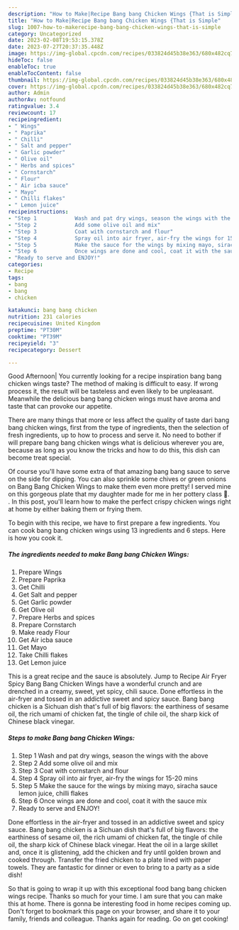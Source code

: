 ```yaml
---
description: "How to Make|Recipe Bang bang Chicken Wings {That is Simple"
title: "How to Make|Recipe Bang bang Chicken Wings {That is Simple"
slug: 1007-how-to-makerecipe-bang-bang-chicken-wings-that-is-simple
category: Uncategorized
date: 2023-02-08T19:53:15.378Z
date: 2023-07-27T20:37:35.448Z
image: https://img-global.cpcdn.com/recipes/033824d45b38e363/680x482cq70/bang-bang-chicken-wings-recipe-main-photo.jpg
hideToc: false
enableToc: true
enableTocContent: false
thumbnail: https://img-global.cpcdn.com/recipes/033824d45b38e363/680x482cq70/bang-bang-chicken-wings-recipe-main-photo.jpg
cover: https://img-global.cpcdn.com/recipes/033824d45b38e363/680x482cq70/bang-bang-chicken-wings-recipe-main-photo.jpg
author: Admin
authorAv: notfound
ratingvalue: 3.4
reviewcount: 17
recipeingredient:
- " Wings"
- " Paprika"
- " Chilli"
- " Salt and pepper"
- " Garlic powder"
- " Olive oil"
- " Herbs and spices"
- " Cornstarch"
- " Flour"
- " Air icba sauce"
- " Mayo"
- " Chilli flakes"
- " Lemon juice"
recipeinstructions:
- "Step 1            Wash and pat dry wings, season the wings with the above"
- "Step 2            Add some olive oil and mix"
- "Step 3            Coat with cornstarch and flour"
- "Step 4            Spray oil into air fryer, air-fry the wings for 15-20 mins"
- "Step 5            Make the sauce for the wings by mixing mayo, siracha sauce lemon juice, chilli flakes"
- "Step 6            Once wings are done and cool, coat it with the sauce mix"
- "Ready to serve and ENJOY!"
categories:
- Recipe
tags:
- bang
- bang
- chicken

katakunci: bang bang chicken 
nutrition: 231 calories
recipecuisine: United Kingdom
preptime: "PT30M"
cooktime: "PT39M"
recipeyield: "3"
recipecategory: Dessert

---
```



Good Afternoon| You currently looking for a recipe inspiration bang bang chicken wings taste? The method of making is difficult to easy. If wrong process it, the result will be tasteless and even likely to be unpleasant. Meanwhile the delicious bang bang chicken wings must have aroma and taste that can provoke our appetite.






There are many things that more or less affect the quality of taste dari bang bang chicken wings, first from the type of ingredients, then the selection of fresh ingredients, up to how to process and serve it. No need to bother if will prepare bang bang chicken wings what is delicious wherever you are, because as long as you know the tricks and how to do this, this dish can become treat  special.


Of course you&#39;ll have some extra of that amazing bang bang sauce to serve on the side for dipping. You can also sprinkle some chives or green onions on Bang Bang Chicken Wings to make them even more pretty! I served mine on this gorgeous plate that my daughter made for me in her pottery class 🙂. . In this post, you&#39;ll learn how to make the perfect crispy chicken wings right at home by either baking them or frying them.


To begin with this recipe, we have to first prepare a few ingredients. You can cook bang bang chicken wings using 13 ingredients and 6 steps. Here is how you cook it.

<!--inarticleads1-->

##### The ingredients needed to make Bang bang Chicken Wings:

1. Prepare  Wings
1. Prepare  Paprika
1. Get  Chilli
1. Get  Salt and pepper
1. Get  Garlic powder
1. Get  Olive oil
1. Prepare  Herbs and spices
1. Prepare  Cornstarch
1. Make ready  Flour
1. Get  Air icba sauce
1. Get  Mayo
1. Take  Chilli flakes
1. Get  Lemon juice


This is a great recipe and the sauce is absolutely. Jump to Recipe Air Fryer Spicy Bang Bang Chicken Wings have a wonderful crunch and are drenched in a creamy, sweet, yet spicy, chili sauce. Done effortless in the air-fryer and tossed in an addictive sweet and spicy sauce. Bang bang chicken is a Sichuan dish that&#39;s full of big flavors: the earthiness of sesame oil, the rich umami of chicken fat, the tingle of chile oil, the sharp kick of Chinese black vinegar. 

<!--inarticleads2-->

##### Steps to make Bang bang Chicken Wings:

1. Step 1            Wash and pat dry wings, season the wings with the above
1. Step 2            Add some olive oil and mix
1. Step 3            Coat with cornstarch and flour
1. Step 4            Spray oil into air fryer, air-fry the wings for 15-20 mins
1. Step 5            Make the sauce for the wings by mixing mayo, siracha sauce lemon juice, chilli flakes
1. Step 6            Once wings are done and cool, coat it with the sauce mix
1. Ready to serve and ENJOY!

Done effortless in the air-fryer and tossed in an addictive sweet and spicy sauce. Bang bang chicken is a Sichuan dish that&#39;s full of big flavors: the earthiness of sesame oil, the rich umami of chicken fat, the tingle of chile oil, the sharp kick of Chinese black vinegar. Heat the oil in a large skillet and, once it is glistening, add the chicken and fry until golden brown and cooked through. Transfer the fried chicken to a plate lined with paper towels. They are fantastic for dinner or even to bring to a party as a side dish! 

So that is going to wrap it up with this exceptional food bang bang chicken wings recipe. Thanks so much for your time. I am sure that you can make this at home. There is gonna be interesting food in home recipes coming up. Don't forget to bookmark this page on your browser, and share it to your family, friends and colleague. Thanks again for reading. Go on get cooking!
